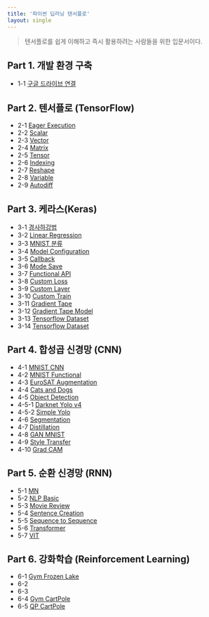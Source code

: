 ```yaml
---
title: '파이썬 딥러닝 텐서플로'
layout: single
---
```


> 텐서플로를 쉽게 이해하고 즉시 활용하려는 사람들을 위한 입문서이다.

## Part 1. 개발 환경 구축
* 1-1 [구글 드라이브 연결][1-1]

## Part 2. 텐서플로 (TensorFlow)
* 2-1 [Eager Execution][2-1]
* 2-2 [Scalar][2-2]
* 2-3 [Vector][2-3]
* 2-4 [Matrix][2-4]
* 2-5 [Tensor][2-5]
* 2-6 [Indexing][2-6]
* 2-7 [Reshape][2-7]
* 2-8 [Variable][2-8]
* 2-9 [Autodiff][2-9]

## Part 3. 케라스(Keras)
* 3-1 [경사하강법][3-1]
* 3-2 [Linear Regression][3-2]
* 3-3 [MNIST 분류][3-3]
* 3-4 [Model Configuration][3-4]
* 3-5 [Callback][3-5]
* 3-6 [Mode Save][3-6]
* 3-7 [Functional API][3-7]
* 3-8 [Custom Loss][3-8]
* 3-9 [Custom Layer][3-9]
* 3-10 [Custom Train][3-10]
* 3-11 [Gradient Tape][3-11]
* 3-12 [Gradient Tape Model][3-12]
* 3-13 [Tensorflow Dataset][3-13]
* 3-14 [Tensorflow Dataset][3-14]

## Part 4. 합성곱 신경망 (CNN)
* 4-1 [MNIST CNN][4-1]
* 4-2 [MNIST Functional][4-2]
* 4-3 [EuroSAT Augmentation][4-3]
* 4-4 [Cats and Dogs][4-4]
* 4-5 [Object Detection][4-5]
* 4-5-1 [Darknet Yolo v4][4-5-1]
* 4-5-2 [Simple Yolo][4-5-2]
* 4-6 [Segmentation][4-6]
* 4-7 [Distillation][4-7]
* 4-8 [GAN MNIST][4-8]
* 4-9 [Style Transfer][4-9]
* 4-10 [Grad CAM][4-10]

## Part 5. 순환 신경망 (RNN)
* 5-1 [MN][5-1]
* 5-2 [NLP Basic][5-2]
* 5-3 [Movie Review][5-3]
* 5-4 [Sentence Creation][5-4]
* 5-5 [Sequence to Sequence][5-5]
* 5-6 [Transformer][5-6]
* 5-7 [VIT][5-7]

## Part 6. 강화학습 (Reinforcement Learning)
* 6-1 [Gym Frozen Lake][6-1]
* 6-2 [][6-2]
* 6-3 [][6-3]
* 6-4 [Gym CartPole][6-4]
* 6-5 [QP CartPole][6-5]

[1-1]: https://colab.research.google.com/drive/1r6_PNScbaNrMn_CVwJCuqZv2CeSIUNwO
[2-1]: https://colab.research.google.com/drive/1t-ySP8vfF0kpSn0HF15qU5v5Ux27-9wr
[2-2]: https://colab.research.google.com/drive/1gGeBChWLnZN4An8RPIv3ScgHHUjd4iFg
[2-3]: https://colab.research.google.com/drive/1z2nCnMePcm2TwrVF_I_uyzn2z3hQLWmj
[2-4]: https://colab.research.google.com/drive/1jXGGJNVgyCFwCBOssrCCT4I7nBfkKLqA
[2-5]: https://colab.research.google.com/drive/1Lpy_5ZjUNzkEbwOmGZPqFb6c31X317gO
[2-6]: https://colab.research.google.com/drive/1EnrVYWYug0OjlO4qHN_zb67hSNyHImRq
[2-7]: https://colab.research.google.com/drive/1VKKMJrkxj4GfXZhQaeDMMnkfJxSSBlAt
[2-8]: https://colab.research.google.com/drive/1Z0CzELNNGptX0TfCzK2XCiBSGc5WKG62
[2-9]: https://colab.research.google.com/drive/1owGgVFsJXh-nu000BDI86xvpaw8MnJ9O
[3-1]: https://colab.research.google.com/drive/13OvUiruCWcHAVpgnCb3YWrxdsm1PYC_p
[3-2]: https://colab.research.google.com/drive/15TAcvtyG1rUQHnQzPocWrbsp6-E0zR3L
[3-3]: https://colab.research.google.com/drive/1twxoLhmfY5v3e5vWHM_msyuDtSckDEDi
[3-4]: https://colab.research.google.com/drive/1H83VPhGZr_l-00EmJUSaH4EtyqRLKweK
[3-5]: https://colab.research.google.com/drive/119IGVx3WKsLINmL6I_HLSb3bdrdvUnSo
[3-6]: https://colab.research.google.com/drive/10_SerABo4B55xJf2_F_9GTgeMaXuRclk
[3-7]: https://colab.research.google.com/drive/134TV0qly6b_uC_hOuq02jEm27_wwq-lx
[3-8]: https://colab.research.google.com/drive/1Kq3nFuuALc6fJgodojL6X_EHcV7CWpon
[3-9]: https://colab.research.google.com/drive/1JU2L9RSkdSqoMx_XY8-S3AP4DgEK8tzU
[3-10]: https://colab.research.google.com/drive/1UtaWTGfGZYccBA8JZGjbm8xgkzZoX0x-
[3-11]: https://colab.research.google.com/drive/1UoU42-sWCFj4Fuiw_ifApVOy_u3QgSlS
[3-12]: https://colab.research.google.com/drive/1poiD2aOXzXlCgg1pyDYCbijqDXEeIJA-
[3-13]: https://colab.research.google.com/drive/1aY58NyrJ5qpZ88bM0svnpEO6PyRBnyJ3
[3-14]: https://colab.research.google.com/drive/1jSvAkEMfO9_qzbmipooIocFwxixY8Eyf
[4-1]: https://colab.research.google.com/drive/1BxO5rRdjBeXZALMiHGr8jhRJU_Kq7edc
[4-2]: https://colab.research.google.com/drive/11ceejlaIdwYF9WFAT7Uum7pXXMLbuOqm
[4-3]: https://colab.research.google.com/drive/1jkcdPoPJXBCP9RCSJS4oAX5154d41Rdk
[4-4]: https://colab.research.google.com/drive/1Ai6mDP4ZtTqUuA2yipxMwEojEBGOr-wL
[4-5]: https://colab.research.google.com/drive/1bfIshBmudoqiAAL5tgZA_E5ymuS9nhnV
[4-5-1]: https://colab.research.google.com/drive/1NfpYcuGd-BNZGXnOzOiLacAySRjKoyQp
[4-5-2]: https://colab.research.google.com/drive/1hBzleYbXYp9bRkAiyIIuAll4L1VXS1Kc
[4-6]: https://colab.research.google.com/drive/1kSVTUuKNGYHfZc2mJpLRiLPcKOxbw9tI
[4-7]: https://colab.research.google.com/drive/1_P5BdWJ4dRVneqjVHaGhZolspJJr_WKO
[4-8]: https://colab.research.google.com/drive/1GzElmeI0y5mi1cqNZeAuIzYHhVWCKUTU
[4-9]: https://colab.research.google.com/drive/1Db5sl7RVhLaYR5bJQzwUjtIrvksIuAUs
[4-10]: https://colab.research.google.com/drive/1lM__ZVojNvjE5BQl4UFyi7Dsc0Y9VK7X
[5-1]: https://colab.research.google.com/drive/15qPA384YDLU_f_C1VYzhqbDWt6cRiDqX
[5-2]: https://colab.research.google.com/drive/15gmJ8-CfeK1jUUbas4Yiof4DStjHw21q
[5-3]: https://colab.research.google.com/drive/15fAFFQzzSh1ct7mHb8lQOYhpF0W-Rk30
[5-4]: https://colab.research.google.com/drive/15WZIqBbuCKPlSNIrO0qjsELWF4YeG6Uw
[5-5]: https://colab.research.google.com/drive/15SOWP2UctEMscc1bY3zr2DZ-nYF-6PB_
[5-6]: https://colab.research.google.com/drive/15R68w1FDP0D3FxKDDdp6neudYs6MAdOa
[5-7]: https://colab.research.google.com/drive/15OebLJKe-d2TCqJFuUHzhGBIeajRaYEm
[6-1]: https://colab.research.google.com/drive/15E188y95grmtnUjv1KZenrgQfubwEd9B
[6-2]: https://colab.research.google.com/drive/15AtO6tRSGPHgWCEAzqtD_UPUTI6ukLu2
[6-3]: https://colab.research.google.com/drive/15BCZq-9kGoESu0q0ZdpitxZP5viJMM_R
[6-4]: https://colab.research.google.com/drive/14znXn-pFcAnLjTFTiycZSRI_wwZKNqF2
[6-5]: https://colab.research.google.com/drive/14uZx-dMUMPAyFeshZaEwZePdaFZAyjh5
